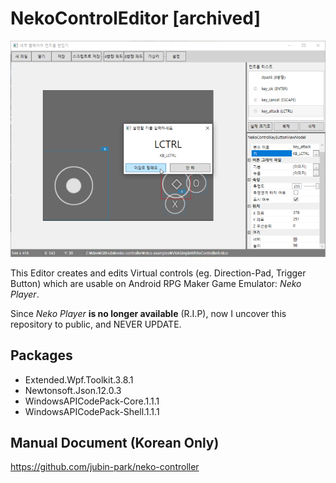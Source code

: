 # NekoControlEditor [archived]

![snapshot.png](snapshot.png)

This Editor creates and edits Virtual controls (eg. Direction-Pad, Trigger Button) which are usable on Android RPG Maker Game Emulator: *Neko Player*.

Since *Neko Player* **is no longer available** (R.I.P), now I uncover this repository to public, and NEVER UPDATE.

## Packages
* Extended.Wpf.Toolkit.3.8.1
* Newtonsoft.Json.12.0.3
* WindowsAPICodePack-Core.1.1.1
* WindowsAPICodePack-Shell.1.1.1

## Manual Document (Korean Only)
https://github.com/jubin-park/neko-controller
